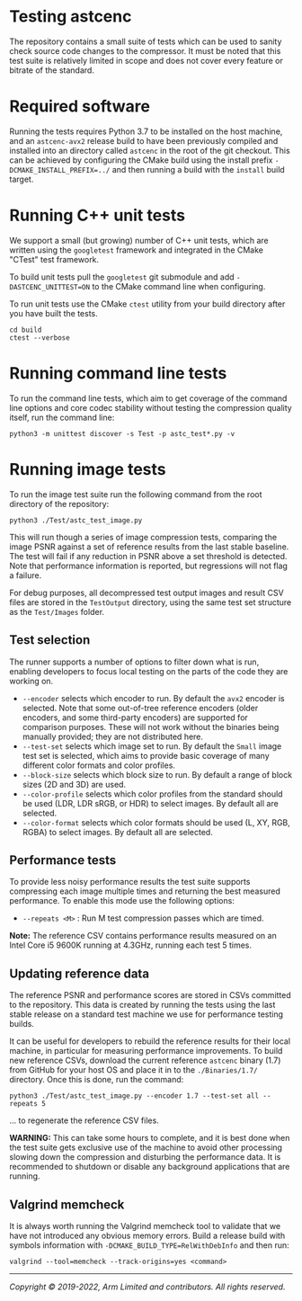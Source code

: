 # Testing astcenc

The repository contains a small suite of tests which can be used to sanity
check source code changes to the compressor. It must be noted that this test
suite is relatively limited in scope and does not cover every feature or
bitrate of the standard.

# Required software

Running the tests requires Python 3.7 to be installed on the host machine, and
an `astcenc-avx2` release build to have been previously compiled and installed
into an directory called `astcenc` in the root of the git checkout. This
can be achieved by configuring the CMake build using the install prefix
`-DCMAKE_INSTALL_PREFIX=../` and then running a build with the `install` build
target.

# Running C++ unit tests

We support a small (but growing) number of C++ unit tests, which are written
using the `googletest` framework and integrated in the CMake "CTest" test
framework.

To build unit tests pull the `googletest` git submodule and add
`-DASTCENC_UNITTEST=ON` to the CMake command line when configuring.

To run unit tests use the CMake `ctest` utility from your build directory after
you have built the tests.

```shell
cd build
ctest --verbose
```

# Running command line tests

To run the command line tests, which aim to get coverage of the command line
options and core codec stability without testing the compression quality
itself, run the command line:

    python3 -m unittest discover -s Test -p astc_test*.py -v

# Running image tests

To run the image test suite run the following command from the root directory
of the repository:

    python3 ./Test/astc_test_image.py

This will run though a series of image compression tests, comparing the image
PSNR against a set of reference results from the last stable baseline. The test
will fail if any reduction in PSNR above a set threshold is detected. Note that
performance information is reported, but regressions will not flag a failure.

For debug purposes, all decompressed test output images and result CSV files
are stored in the `TestOutput` directory, using the same test set structure as
the `Test/Images` folder.

## Test selection

The runner supports a number of options to filter down what is run, enabling
developers to focus local testing on the parts of the code they are working on.

* `--encoder` selects which encoder to run. By default the `avx2` encoder is
  selected. Note that some out-of-tree reference encoders (older encoders, and
  some third-party encoders) are supported for comparison purposes. These will
  not work without the binaries being manually provided; they are not
  distributed here.
* `--test-set` selects which image set to run. By default the `Small` image
  test set is selected, which aims to provide basic coverage of many different
  color formats and color profiles.
* `--block-size` selects which block size to run. By default a range of
  block sizes (2D and 3D) are used.
* `--color-profile` selects which color profiles from the standard should be
  used (LDR, LDR sRGB, or HDR) to select images. By default all are selected.
* `--color-format` selects which color formats should be used (L, XY, RGB,
  RGBA) to select images. By default all are selected.

## Performance tests

To provide less noisy performance results the test suite supports compressing
each image multiple times and returning the best measured performance. To
enable this mode use the following options:

* `--repeats <M>` : Run M test compression passes which are timed.

**Note:**  The reference CSV contains performance results measured on an Intel
Core i5 9600K running at 4.3GHz, running each test 5 times.

## Updating reference data

The reference PSNR and performance scores are stored in CSVs committed to the
repository. This data is created by running the tests using the last stable
release on a standard test machine we use for performance testing builds.

It can be useful for developers to rebuild the reference results for their
local machine, in particular for measuring performance improvements. To build
new reference CSVs, download the current reference `astcenc` binary (1.7) from
GitHub for your host OS and place it in to the `./Binaries/1.7/` directory.
Once this is done, run the command:

    python3 ./Test/astc_test_image.py --encoder 1.7 --test-set all --repeats 5

... to regenerate the reference CSV files.

**WARNING:** This can take some hours to complete, and it is best done when the
test suite gets exclusive use of the machine to avoid other processing slowing
down the compression and disturbing the performance data. It is recommended to
shutdown or disable any background applications that are running.

## Valgrind memcheck

It is always worth running the Valgrind memcheck tool to validate that we have
not introduced any obvious memory errors. Build a release build with symbols
information with `-DCMAKE_BUILD_TYPE=RelWithDebInfo` and then run:

    valgrind --tool=memcheck --track-origins=yes <command>

- - -

_Copyright © 2019-2022, Arm Limited and contributors. All rights reserved._
